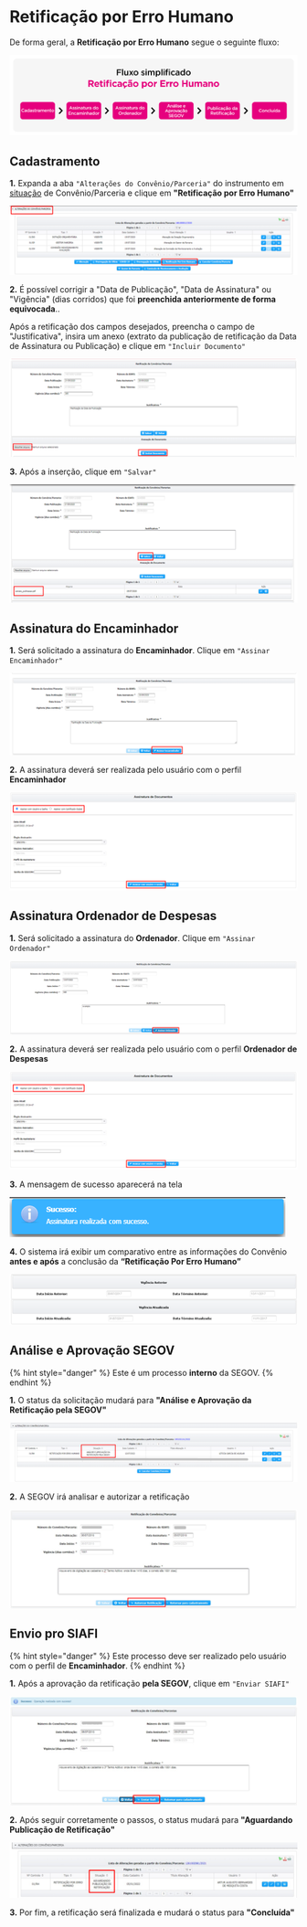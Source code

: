 # Retificação por Erro Humano

De forma geral, a **Retificação por Erro Humano** segue o seguinte fluxo:

![](<../../../.gitbook/assets/Fluxo - Retificação por erro humano-07 (2).png>)

## Cadastramento

**1.** Expanda a aba `"Alterações do Convênio/Parceria"` do instrumento em [situação](broken-reference) de Convênio/Parceria e clique em **"Retificação por Erro Humano"**

![](<../../../.gitbook/assets/image (362).png>)

**2.** É possível corrigir a "Data de Publicação", "Data de Assinatura" ou "Vigência" (dias corridos) que foi **preenchida anteriormente de forma equivocada**..&#x20;

Após a retificação dos campos desejados, preencha o campo de "Justificativa", insira um anexo (extrato da publicação de retificação da Data de Assinatura ou Publicação) e clique em `"Incluir Documento"`

![](<../../../.gitbook/assets/image (307) (1).png>)

**3.** Após a inserção, clique em `"Salvar"`

![](<../../../.gitbook/assets/image (320) (1).png>)

## Assinatura do Encaminhador

**1.** Será solicitado a assinatura do **Encaminhador**. Clique em `"Assinar Encaminhador"`

![](<../../../.gitbook/assets/image (322) (1).png>)

**2.** A assinatura deverá ser realizada pelo usuário com o perfil **Encaminhador**&#x20;

![](<../../../.gitbook/assets/image (335).png>)

## Assinatura Ordenador de Despesas

**1.** Será solicitado a assinatura do **Ordenador**. Clique em `"Assinar Ordenador"`

![](<../../../.gitbook/assets/image (337).png>)

**2.** A assinatura deverá ser realizada pelo usuário com o perfil **Ordenador de Despesas**

![](<../../../.gitbook/assets/image (302).png>)

**3.** A mensagem de sucesso aparecerá na tela

![](<../../../.gitbook/assets/image (360).png>)

**4.** O sistema irá exibir um comparativo entre as informações do Convênio **antes e após** a conclusão da **“Retificação Por Erro Humano”**

![](<../../../.gitbook/assets/image (1).png>)

## **Análise e Aprovação SEGOV**

{% hint style="danger" %}
Este é um processo **interno** da SEGOV.
{% endhint %}

**1.** O status da solicitação mudará para **"Análise e Aprovação da Retificação pela SEGOV"**

![](<../../../.gitbook/assets/image (299).png>)

**2.** A SEGOV irá analisar e autorizar a retificação

![](<../../../.gitbook/assets/image (285).png>)

## Envio pro SIAFI&#x20;

{% hint style="danger" %}
Este processo deve ser realizado pelo usuário com o perfil de **Encaminhador**.
{% endhint %}

**1.** Após a aprovação da retificação **pela SEGOV**, clique em `"Enviar SIAFI"`

![](<../../../.gitbook/assets/image (334).png>)

**2.** Após seguir corretamente o passos, o status mudará para **"Aguardando Publicação de Retificação"**

![](<../../../.gitbook/assets/image (345).png>)

**3.** Por fim, a retificação será finalizada e mudará o status para **"Concluída"**
